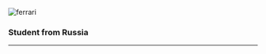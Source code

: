 ![ferrari](http://www.thomas5000.hu/pilot_2014/ferrari_14.png)

### Student from Russia
-------------------------
